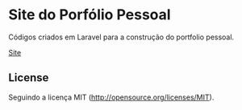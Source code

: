 # Site do Porfólio Pessoal

Códigos criados em Laravel para a construção do portfolio pessoal. 

[Site](http://carloswgama.com.br)

## License

Seguindo a licença MIT (http://opensource.org/licenses/MIT).
